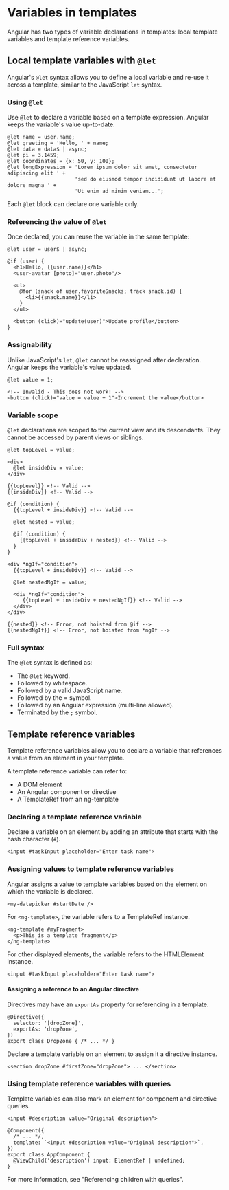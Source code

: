 # Variables in templates

Angular has two types of variable declarations in templates: local template variables and template reference variables.

## Local template variables with `@let`

Angular's `@let` syntax allows you to define a local variable and re-use it across a template, similar to the JavaScript `let` syntax.

### Using `@let`

Use `@let` to declare a variable based on a template expression. Angular keeps the variable's value up-to-date.

```angular-html
@let name = user.name;
@let greeting = 'Hello, ' + name;
@let data = data$ | async;
@let pi = 3.1459;
@let coordinates = {x: 50, y: 100};
@let longExpression = 'Lorem ipsum dolor sit amet, consectetur adipiscing elit ' +
                      'sed do eiusmod tempor incididunt ut labore et dolore magna ' +
                      'Ut enim ad minim veniam...';
```

Each `@let` block can declare one variable only.

### Referencing the value of `@let`

Once declared, you can reuse the variable in the same template:

```angular-html
@let user = user$ | async;

@if (user) {
  <h1>Hello, {{user.name}}</h1>
  <user-avatar [photo]="user.photo"/>

  <ul>
    @for (snack of user.favoriteSnacks; track snack.id) {
      <li>{{snack.name}}</li>
    }
  </ul>

  <button (click)="update(user)">Update profile</button>
}
```

### Assignability

Unlike JavaScript's `let`, `@let` cannot be reassigned after declaration. Angular keeps the variable's value updated.

```angular-html
@let value = 1;

<!-- Invalid - This does not work! -->
<button (click)="value = value + 1">Increment the value</button>
```

### Variable scope

`@let` declarations are scoped to the current view and its descendants. They cannot be accessed by parent views or siblings.

```angular-html
@let topLevel = value;

<div>
  @let insideDiv = value;
</div>

{{topLevel}} <!-- Valid -->
{{insideDiv}} <!-- Valid -->

@if (condition) {
  {{topLevel + insideDiv}} <!-- Valid -->

  @let nested = value;

  @if (condition) {
    {{topLevel + insideDiv + nested}} <!-- Valid -->
  }
}

<div *ngIf="condition">
  {{topLevel + insideDiv}} <!-- Valid -->

  @let nestedNgIf = value;

  <div *ngIf="condition">
     {{topLevel + insideDiv + nestedNgIf}} <!-- Valid -->
  </div>
</div>

{{nested}} <!-- Error, not hoisted from @if -->
{{nestedNgIf}} <!-- Error, not hoisted from *ngIf -->
```

### Full syntax

The `@let` syntax is defined as:

- The `@let` keyword.
- Followed by whitespace.
- Followed by a valid JavaScript name.
- Followed by the = symbol.
- Followed by an Angular expression (multi-line allowed).
- Terminated by the `;` symbol.

## Template reference variables

Template reference variables allow you to declare a variable that references a value from an element in your template.

A template reference variable can refer to:

- A DOM element
- An Angular component or directive
- A TemplateRef from an ng-template

### Declaring a template reference variable

Declare a variable on an element by adding an attribute that starts with the hash character (`#`).

```angular-html
<input #taskInput placeholder="Enter task name">
```

### Assigning values to template reference variables

Angular assigns a value to template variables based on the element on which the variable is declared.

```angular-html
<my-datepicker #startDate />
```

For `<ng-template>`, the variable refers to a TemplateRef instance.

```angular-html
<ng-template #myFragment>
  <p>This is a template fragment</p>
</ng-template>
```

For other displayed elements, the variable refers to the HTMLElement instance.

```angular-html
<input #taskInput placeholder="Enter task name">
```

#### Assigning a reference to an Angular directive

Directives may have an `exportAs` property for referencing in a template.

```angular-ts
@Directive({
  selector: '[dropZone]',
  exportAs: 'dropZone',
})
export class DropZone { /* ... */ }
```

Declare a template variable on an element to assign it a directive instance.

```angular-html
<section dropZone #firstZone="dropZone"> ... </section>
```

### Using template reference variables with queries

Template variables can also mark an element for component and directive queries.

```angular-html
<input #description value="Original description">
```

```angular-ts
@Component({
  /* ... */,
  template: `<input #description value="Original description">`,
})
export class AppComponent {
  @ViewChild('description') input: ElementRef | undefined;
}
```

For more information, see "Referencing children with queries".